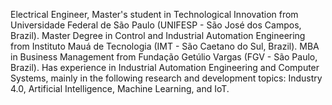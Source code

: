 Electrical Engineer, Master's student in Technological Innovation from Universidade Federal de São Paulo (UNIFESP - São José dos Campos, Brazil). Master Degree in Control and Industrial Automation Engineering from Instituto Mauá de Tecnologia (IMT - São Caetano do Sul, Brazil). MBA in Business Management from Fundação Getúlio Vargas (FGV - São Paulo, Brazil).
Has experience in Industrial Automation Engineering and Computer Systems, mainly in the following research and development topics: Industry 4.0, Artificial Intelligence, Machine Learning, and IoT.
